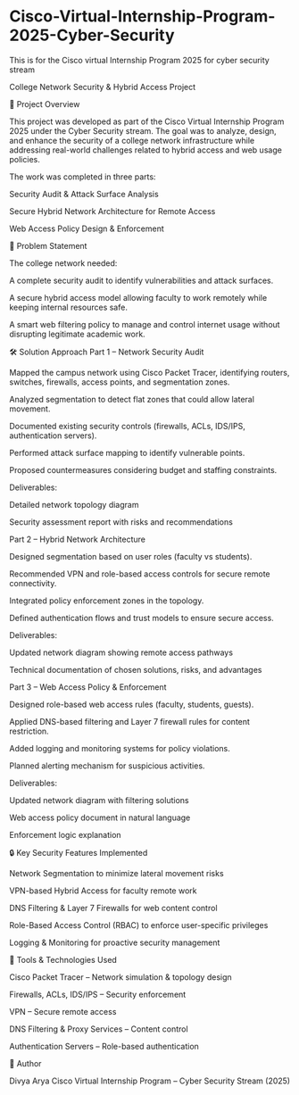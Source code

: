 # Cisco-Virtual-Internship-Program-2025-Cyber-Security
This is for the Cisco virtual Internship Program 2025 for cyber security stream

College Network Security & Hybrid Access Project


📜 Project Overview

This project was developed as part of the Cisco Virtual Internship Program 2025 under the Cyber Security stream. The goal was to analyze, design, and enhance the security of a college network infrastructure while addressing real-world challenges related to hybrid access and web usage policies.

The work was completed in three parts:

Security Audit & Attack Surface Analysis

Secure Hybrid Network Architecture for Remote Access

Web Access Policy Design & Enforcement

🏫 Problem Statement

The college network needed:

A complete security audit to identify vulnerabilities and attack surfaces.

A secure hybrid access model allowing faculty to work remotely while keeping internal resources safe.

A smart web filtering policy to manage and control internet usage without disrupting legitimate academic work.

🛠️ Solution Approach
Part 1 – Network Security Audit

Mapped the campus network using Cisco Packet Tracer, identifying routers, switches, firewalls, access points, and segmentation zones.

Analyzed segmentation to detect flat zones that could allow lateral movement.

Documented existing security controls (firewalls, ACLs, IDS/IPS, authentication servers).

Performed attack surface mapping to identify vulnerable points.

Proposed countermeasures considering budget and staffing constraints.

Deliverables:

Detailed network topology diagram

Security assessment report with risks and recommendations

Part 2 – Hybrid Network Architecture

Designed segmentation based on user roles (faculty vs students).

Recommended VPN and role-based access controls for secure remote connectivity.

Integrated policy enforcement zones in the topology.

Defined authentication flows and trust models to ensure secure access.

Deliverables:

Updated network diagram showing remote access pathways

Technical documentation of chosen solutions, risks, and advantages

Part 3 – Web Access Policy & Enforcement

Designed role-based web access rules (faculty, students, guests).

Applied DNS-based filtering and Layer 7 firewall rules for content restriction.

Added logging and monitoring systems for policy violations.

Planned alerting mechanism for suspicious activities.

Deliverables:

Updated network diagram with filtering solutions

Web access policy document in natural language

Enforcement logic explanation

🔒 Key Security Features Implemented

Network Segmentation to minimize lateral movement risks

VPN-based Hybrid Access for faculty remote work

DNS Filtering & Layer 7 Firewalls for web content control

Role-Based Access Control (RBAC) to enforce user-specific privileges

Logging & Monitoring for proactive security management

📂 Tools & Technologies Used

Cisco Packet Tracer – Network simulation & topology design

Firewalls, ACLs, IDS/IPS – Security enforcement

VPN – Secure remote access

DNS Filtering & Proxy Services – Content control

Authentication Servers – Role-based authentication

📌 Author

Divya Arya
Cisco Virtual Internship Program – Cyber Security Stream (2025)
